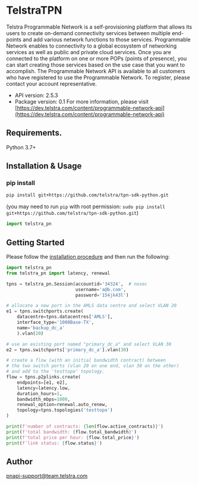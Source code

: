 # TelstraTPN
Telstra Programmable Network is a self-provisioning platform that allows its users to create on-demand connectivity services between multiple end-points and add various network functions to those services. Programmable Network enables to connectivity to a global ecosystem of networking services as well as public and private cloud services. Once you are connected to the platform on one or more POPs (points of presence), you can start creating those services based on the use case that you want to accomplish. The Programmable Network API is available to all customers who have registered to use the Programmable Network. To register, please contact your account representative.


- API version: 2.5.3
- Package version: 0.1
For more information, please visit [https://dev.telstra.com/content/programmable-network-api](https://dev.telstra.com/content/programmable-network-api)

## Requirements.

Python 3.7+

## Installation & Usage
### pip install


```sh
pip install git+https://github.com/telstra/tpn-sdk-python.git
```
(you may need to run `pip` with root permission: `sudo pip install git+https://github.com/telstra/tpn-sdk-python.git`)

```python
import telstra_pn 
```

## Getting Started

Please follow the [installation procedure](#installation--usage) and then run the following:

```python
import telstra_pn
from telstra_pn import latency, renewal

tpns = telstra_pn.Session(accountid='34324',  # nosec
                          username='a@b.com',
                          password='154jk43l')

# allocate a new port in the AMLS data centre and select VLAN 20
e1 = tpns.switchports.create(
    datacentre=tpns.datacentres['AMLS'],
    interface_type='1000Base-TX',
    name='backup_dc_a'
    ).vlan(20)

# use an existing port named "primary_dc_a" and select VLAN 30
e2 = tpns.switchports['primary_dc_a'].vlan(30)

# create a flow (with an initial bandwidth contract) between
# the two switch ports (vlan 20 on one end, vlan 30 on the other)
# and add to the 'testtopo' topology.
flow = tpns.p2plinks.create(
    endpoints=[e1, e2],
    latency=latency.low,
    duration_hours=1,
    bandwidth_mbps=1000,
    renewal_option=renewal.auto_renew,
    topology=tpns.topologies('testtopo')
)

print(f'number of contracts: {len(flow.active_contracts)}')
print(f'total bandwidth: {flow.total_bandwidth}')
print(f'total price per hour: {flow.total_price}')
print(f'link status: {flow.status}')
```

## Author

pnapi-support@team.telstra.com
